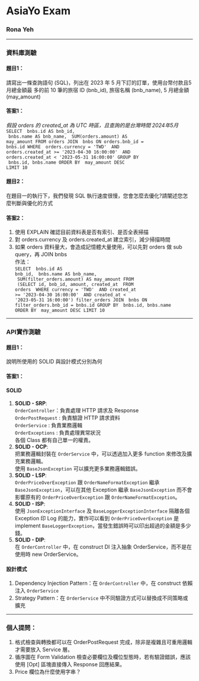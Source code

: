 # AsiaYo Exam
### Rona Yeh
* * *
### 資料庫測驗
#### 題目1：
請寫出一條查詢語句 (SQL)，列出在 2023 年 5 月下訂的訂單，使用台幣付款且5月總金額最 多的前 10 筆的旅宿 ID (bnb_id), 旅宿名稱 (bnb_name), 5 月總金額 (may_amount)
#### 答案1：
_假設 orders 的 created_at 為 UTC 時區，且查詢的是台灣時間 2024年5月_<br>
<code>SELECT 
` `bnbs.id AS bnb_id,
` `bnbs.name AS bnb_name,
` `SUM(orders.amount) AS may_amount
FROM orders
JOIN
` `bnbs ON orders.bnb_id = bnbs.id
WHERE
` `orders.currency = 'TWD'
` `AND orders.created_at >= '2023-04-30 16:00:00'
` `AND orders.created_at < '2023-05-31 16:00:00'
GROUP BY
` `bnbs.id, bnbs.name
ORDER BY
` `may_amount DESC
LIMIT 10</code>
#### 題目2：
在題目一的執行下，我們發現 SQL 執行速度很慢，您會怎麼去優化?請闡述您怎麼判斷與優化的方式
#### 答案2：
1. 使用 EXPLAIN 確認目前資料表是否有索引、是否全表掃描
2. 對 orders.currency 及 orders.created_at 建立索引，減少掃描時間
3. 如果 orders 資料量大，會造成記憶體大量使用，可以先對 orders 做 sub query，再 JOIN bnbs<br>
   作法：<br>
<code>SELECT 
` `bnbs.id AS bnb_id,
` `bnbs.name AS bnb_name,
` `SUM(filter_orders.amount) AS may_amount
FROM 
` `(SELECT id, bnb_id, amount, created_at
` `FROM orders 
` `WHERE currency = 'TWD'
` `AND created_at >= '2023-04-30 16:00:00'
` `AND created_at < '2023-05-31 16:00:00') filter_orders
JOIN
` `bnbs ON filter_orders.bnb_id = bnbs.id
GROUP BY
` `bnbs.id, bnbs.name
ORDER BY
` `may_amount DESC
LIMIT 10</code>
* * *
### API實作測驗
#### 題目1：
說明所使用的 SOLID 與設計模式分別為何
#### 答案1：

#### SOLID

1. **SOLID - SRP**:<br>
`OrderController`：負責處理 HTTP 請求及 Response<br>
`OrderPostRequest` : 負責驗證 HTTP 請求資料<br>
`OrderService` : 負責業務邏輯<br>
`OrderExceptions` : 負責處理異常狀況<br>
各個 Class 都有自己單一的權責。<br>
2. **SOLID - OCP**:<br>
把業務邏輯封裝在 `OrderService` 中，可以透過加入更多 function 來修改及擴充業務邏輯。<br>
使用 `BaseJsonException` 可以擴充更多業務邏輯錯誤。<br>
3. **SOLID - LSP**:<br>
`OrderPriceOverException` 跟 `OrderNameFormatException` 繼承 `BaseJsonException`，可以在其他 Exception 繼承 `BaseJsonException` 而不會影響原有的 `OrderPriceOverException` 跟 `OrderNameFormatException`。<br>
4. **SOLID - ISP**:<br>
使用 `JsonExceptionInterface` 及 `BaseLoggerExceptionInterface` 隔離各個 Exception 印 Log 的能力，實作可以看到 `OrderPriceOverException` 是 implement `BaseLoggerException`，當發生錯誤時可以印出超過的金額是多少錢。<br>
5. **SOLID - DIP**:<br>
在 `OrderController` 中，在 construct DI 注入抽象 OrderService，而不是在使用時 new OrderService。<br>
#### 設計模式
1. Dependency Injection Pattern：在 `OrderController` 中，在 construct 依賴注入 `OrderService`
2. Strategy Pattern：在 `OrderService` 中不同驗證方式可以替換成不同策略或擴充

* * *
### 個人提問：
1. 格式檢查與轉換都可以在 OrderPostRequest 完成，除非是複雜且可重用邏輯才需要放入 Service 層。
2. 循序圖在 Form Validation 檢查必要欄位及欄位型態時，若有驗證錯誤，應該使用 [Opt] 區塊直接傳入 Response 回應結果。
3. Price 欄位為什麼使用字串？
